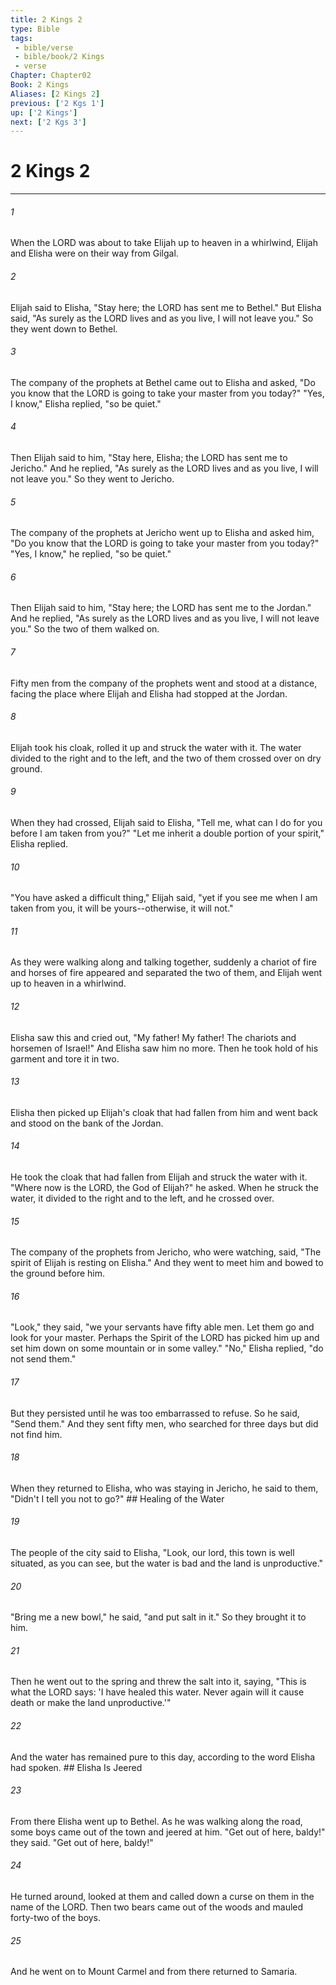 ```yaml
---
title: 2 Kings 2
type: Bible
tags:
 - bible/verse
 - bible/book/2 Kings
 - verse
Chapter: Chapter02
Book: 2 Kings
Aliases: [2 Kings 2]
previous: ['2 Kgs 1']
up: ['2 Kings']
next: ['2 Kgs 3']
---
```

# 2 Kings 2

***


###### 1 
When the LORD was about to take Elijah up to heaven in a whirlwind, Elijah and Elisha were on their way from Gilgal. 

###### 2 
Elijah said to Elisha, "Stay here; the LORD has sent me to Bethel." But Elisha said, "As surely as the LORD lives and as you live, I will not leave you." So they went down to Bethel. 

###### 3 
The company of the prophets at Bethel came out to Elisha and asked, "Do you know that the LORD is going to take your master from you today?" "Yes, I know," Elisha replied, "so be quiet." 

###### 4 
Then Elijah said to him, "Stay here, Elisha; the LORD has sent me to Jericho." And he replied, "As surely as the LORD lives and as you live, I will not leave you." So they went to Jericho. 

###### 5 
The company of the prophets at Jericho went up to Elisha and asked him, "Do you know that the LORD is going to take your master from you today?" "Yes, I know," he replied, "so be quiet." 

###### 6 
Then Elijah said to him, "Stay here; the LORD has sent me to the Jordan." And he replied, "As surely as the LORD lives and as you live, I will not leave you." So the two of them walked on. 

###### 7 
Fifty men from the company of the prophets went and stood at a distance, facing the place where Elijah and Elisha had stopped at the Jordan. 

###### 8 
Elijah took his cloak, rolled it up and struck the water with it. The water divided to the right and to the left, and the two of them crossed over on dry ground. 

###### 9 
When they had crossed, Elijah said to Elisha, "Tell me, what can I do for you before I am taken from you?" "Let me inherit a double portion of your spirit," Elisha replied. 

###### 10 
"You have asked a difficult thing," Elijah said, "yet if you see me when I am taken from you, it will be yours--otherwise, it will not." 

###### 11 
As they were walking along and talking together, suddenly a chariot of fire and horses of fire appeared and separated the two of them, and Elijah went up to heaven in a whirlwind. 

###### 12 
Elisha saw this and cried out, "My father! My father! The chariots and horsemen of Israel!" And Elisha saw him no more. Then he took hold of his garment and tore it in two. 

###### 13 
Elisha then picked up Elijah's cloak that had fallen from him and went back and stood on the bank of the Jordan. 

###### 14 
He took the cloak that had fallen from Elijah and struck the water with it. "Where now is the LORD, the God of Elijah?" he asked. When he struck the water, it divided to the right and to the left, and he crossed over. 

###### 15 
The company of the prophets from Jericho, who were watching, said, "The spirit of Elijah is resting on Elisha." And they went to meet him and bowed to the ground before him. 

###### 16 
"Look," they said, "we your servants have fifty able men. Let them go and look for your master. Perhaps the Spirit of the LORD has picked him up and set him down on some mountain or in some valley." "No," Elisha replied, "do not send them." 

###### 17 
But they persisted until he was too embarrassed to refuse. So he said, "Send them." And they sent fifty men, who searched for three days but did not find him. 

###### 18 
When they returned to Elisha, who was staying in Jericho, he said to them, "Didn't I tell you not to go?" ## Healing of the Water 

###### 19 
The people of the city said to Elisha, "Look, our lord, this town is well situated, as you can see, but the water is bad and the land is unproductive." 

###### 20 
"Bring me a new bowl," he said, "and put salt in it." So they brought it to him. 

###### 21 
Then he went out to the spring and threw the salt into it, saying, "This is what the LORD says: 'I have healed this water. Never again will it cause death or make the land unproductive.'" 

###### 22 
And the water has remained pure to this day, according to the word Elisha had spoken. ## Elisha Is Jeered 

###### 23 
From there Elisha went up to Bethel. As he was walking along the road, some boys came out of the town and jeered at him. "Get out of here, baldy!" they said. "Get out of here, baldy!" 

###### 24 
He turned around, looked at them and called down a curse on them in the name of the LORD. Then two bears came out of the woods and mauled forty-two of the boys. 

###### 25 
And he went on to Mount Carmel and from there returned to Samaria. 
